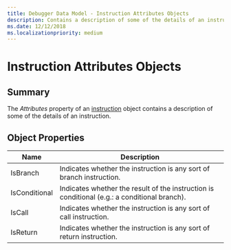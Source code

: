 ```yaml
---
title: Debugger Data Model - Instruction Attributes Objects
description: Contains a description of some of the details of an instruction.
ms.date: 12/12/2018
ms.localizationpriority: medium
---
```

# Instruction Attributes Objects 
## Summary
The *Attributes* property of an [instruction](dbgmodel-object-instruction.md) object contains a description of some of the details of an instruction.
## Object Properties
|Name|Description|
|--- |--- |
|IsBranch|Indicates whether the instruction is any sort of branch instruction.|
|IsConditional|Indicates whether the result of the instruction is conditional (e.g.: a conditional branch).|
|IsCall|Indicates whether the instruction is any sort of call instruction.|
|IsReturn|Indicates whether the instruction is any sort of return instruction.|